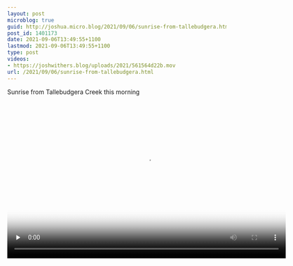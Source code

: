 ```yaml
---
layout: post
microblog: true
guid: http://joshua.micro.blog/2021/09/06/sunrise-from-tallebudgera.html
post_id: 1401173
date: 2021-09-06T13:49:55+1100
lastmod: 2021-09-06T13:49:55+1100
type: post
videos:
- https://joshwithers.blog/uploads/2021/561564d22b.mov
url: /2021/09/06/sunrise-from-tallebudgera.html
---
```

Sunrise from Tallebudgera Creek this morning

<video controls="controls" playsinline="playsinline" src="https://joshwithers.blog/uploads/2021/561564d22b.mov" width="640" height="360" poster="https://joshwithers.blog/uploads/2021/3933168e57.png" preload="none"></video>
